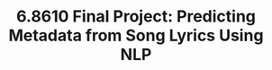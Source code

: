 ---
title: "6.8610 Final Project: Predicting Metadata from Song Lyrics Using NLP"
excerpt: "<br/>
[6.8610](https://mit-6861.github.io/) is MIT's graduate NLP class. For our final project, we developed a method for automatically predicting song metadata (attributes such as danceability, energy, etc). Our algorithm shows high promise and is a step towards replacing Spotify's crowdsourced metadata system, which can be highly inaccurate and incomplete. 

[paper](https://slolla.github.io/files/nlp.pdf)"

collection: projects
---